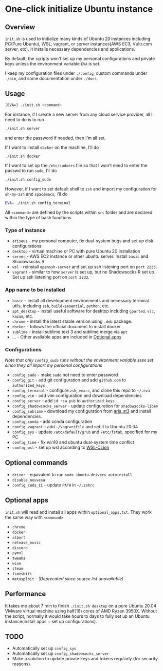 # One-click initialize Ubuntu instance

## Overview
`init.sh` is used to initialize many kinds of Ubuntu 20 instances including PC(Pure Ubuntu), WSL, vagrant, or server instances(AWS EC3, Vultr.com server, etc). It installs necessary dependencies and applications.

By default, the scripts won't set up my personal configurations and private keys unless the environment variable `EVA` is set.

I keep my configuration files under `./config`, custom commands under `./bin`, and some documentation under `./docs`.

## Usage
```bash
[EVA=] ./init.sh <command>
```
For instance, if I create a new server from any cloud service provider, all I need to do is to run
```bash
./init.sh server
```
and enter the password if needed, then I'm all set.

If I want to install `docker` on the machine, I'll do
```bash
./init.sh docker
```
If I want to set up the `/etc/sudoers` file so that I won't need to enter the passwd to run `sudo`, I'll do
```bash
./init.sh config_sudo
```

However, if I want to set default shell to `zsh` and import my configuration for `oh-my-zsh` and `spacemacs`, I'll do
```bash
EVA= ./init.sh config_terminal
```
All `<command>` are defined by the scripts within `src` folder and are declared within the type of bash functions.

### Type of instance
* `ariseus` - my personal computer, fix dual-system bugs and set up disk configurations
* `desktop` - virtual machine or PC with pure Ubuntu 20 installation
* `server` - AWS EC2 instance or other ubuntu server. Install `basic` and Shadowsocks R
* `wsl` - reinstall `openssh-server` and set up ssh listening port on `port 2233`.
* `vagrant` - similar to how `server` is set up, but no Shadowsocks R set up. Set up ssh listening port on `port 2233`.


### App name to be installed
* `basic` - install all development environments and necessary terminal utils, including `zsh`, `build-essential`, `python`, etc.
* `apt_desktop` - install useful software for desktop including `gparted`, `vlc`, `kazam`, etc.
* `chrome` - install the latest stable version using `.deb` package.
* `docker` - follows the official document to install docker
* `sublime` - install sublime text 3 and sublime merge via `apt`
* ... - Other available apps are included in [Optional apps](#optional-apps)

### Configurations
*Note that only `config_sudo` runs without the environment variable `$EVA` set since they all import my personal configurations*
* `config_sudo` - make `sudo` not need to enter password
* `config_git` - add git configuration and add `github.com` to `authorized_keys`
* `config_terminal` - configure `zsh`, `emacs`, and clone this repo to `~/.eva`
* `config_vim` - add vim configuration and download dependencies
* `config_server` - add `id_rsa.pub` to `authorized_keys`
* `config_shadowsocks_server` - update configuration for `shadowsocks-libev`
* `config_sublime` - download my configuration from [aris_st3](https://github.com/garywei944/aris_st3) and install dependencies.
* `config_conda` - add conda configuration
* `config_vagrant` - add `~/Vagrantfile` and set it to Ubuntu 20.04
* `config_sys` - update `/etc/default/grub` and `/etc/fstab`, specified for my PC
* `config_time` - fix win10 and ubuntu dual-system time conflict
* `config_wsl` - set up wsl according to [WSL-CLion](https://www.jetbrains.com/help/clion/how-to-use-wsl-development-environment-in-product.html)

## Optional commands
* `driver` - equivalent to run `sudo ubuntu-drivers autoinstall`
* `disable_nouveau`
* `config_cuda_11` - update `PATH` in `~/.zshrc`

## Optional apps
`init.sh` will read and install all apps within `optional_apps.txt`. They work the same way with `<command>`.
* `chrome`
* `docker`
* `albert`
* `netease_music`
* `discord`
* `pymol`
* `tweaks`
* `wine`
* `steam`
* `timeshift`
* `metasploit` - *(Deprecated since source list unavailable)*

## Performance
It takes me about 7 min to finish `./init.sh desktop` on a pure Ubuntu 20.04 VMware virtual machine using half(16) cores of AMD Ryzen 3950X. Without the script, normally it would take hours to days to fully set up an Ubuntu instance(install apps + set up configurations).

## TODO
* Automatically set up `config_sys`
* Automatically set up `config_shadowsocks_server`
* Make a solution to update private keys and tokens regularly (for security reasons).
